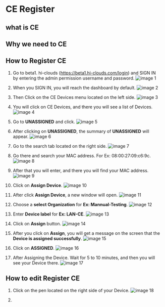 # CE Register

## what is CE
## Why we need to CE
## How to Register CE
1. Go to beta1. hi-clouds (https://beta1.hi-clouds.com/login) and SIGN IN by entering the admin permission username and password.
   ![image 1](https://github.com/Nancypatel1103/ComplianceClient/assets/153616269/b09e39d1-49f8-463a-8b42-ab072476c9ca)

2. When you SIGN IN, you will reach the dashboard by default.
   ![image 2](https://github.com/Nancypatel1103/ComplianceClient/assets/153616269/c4a752a5-b9a5-4c15-9a16-476008f9c14c)

3. Then Click on the CE Devices menu located on the left side.
   ![image 3](https://github.com/Nancypatel1103/ComplianceClient/assets/153616269/aa3e6ea6-6b19-438e-911c-82f540e3c303)

4. You will click on CE Devices, and there you will see a list of Devices.
   ![image 4](https://github.com/Nancypatel1103/ComplianceClient/assets/153616269/da508a70-497e-44a1-95bf-6256104d94fa)

5. Go to **UNASSIGNED** and click.
   ![image 5](https://github.com/Nancypatel1103/ComplianceClient/assets/153616269/50a5eb37-8468-4c9a-8539-9efeb05efb74)

6. After clicking on **UNASSIGNED**, the summary of **UNASSIGNED** will appear.
   ![image 6](https://github.com/Nancypatel1103/ComplianceClient/assets/153616269/d94d0c55-2812-437b-8104-6a61899c42fa)

7. Go to the search tab located on the right side.
   ![image 7](https://github.com/Nancypatel1103/ComplianceClient/assets/153616269/c75c34e8-6b5a-4e45-b5df-c1fc3b6a27c5)

8. Go there and search your MAC address. For Ex: 08:00:27:09:c6:9c.
   ![image 8](https://github.com/Nancypatel1103/ComplianceClient/assets/153616269/f5a7ce3f-5263-4c9e-829b-77b5761d30f8)

9. After that you will enter, and there you will find your MAC address.
   ![image 9](https://github.com/Nancypatel1103/ComplianceClient/assets/153616269/e019e1a9-3bf4-4811-a536-ec08105dc9a8)

10. Click on **Assign Device**.
    ![image 10](https://github.com/Nancypatel1103/ComplianceClient/assets/153616269/69155dc2-7cf3-472f-a54b-435a4fa00b82)

11. After click **Assign Device**, a new window will open.
    ![image 11](https://github.com/Nancypatel1103/ComplianceClient/assets/153616269/ce186188-4803-4590-8ba4-12f4b9f53919)

12. Choose a **select Organization** for **Ex: Mannual-Testing**.
    ![image 12](https://github.com/Nancypatel1103/ComplianceClient/assets/153616269/4565a52c-52e6-4365-8eb1-2d88ef77163b)

13. Enter **Device label** for **Ex: LAN-CE**.
    ![image 13](https://github.com/Nancypatel1103/ComplianceClient/assets/153616269/c69d5037-62c5-40c5-8479-7706a02166bc)

14. Click on **Assign** button.
    ![image 14](https://github.com/Nancypatel1103/ComplianceClient/assets/153616269/24d1ae93-b8c1-49ba-a4e7-106682659176)

15. After you click on **Assign**, you will get a message on the screen that the **Device is assigned successfully**.
    ![image 15](https://github.com/Nancypatel1103/ComplianceClient/assets/153616269/efff191f-5dea-4c62-981b-89805637d3c8)

16. Click on **ASSIGNED**.
    ![image 16](https://github.com/Nancypatel1103/ComplianceClient/assets/153616269/b979e6b9-b047-44c5-948f-e8f2a951a0ce)

17. After Assigning the Device. Wait for 5 to 10 minutes, and then you will see your Device there.
    ![image 17](https://github.com/Nancypatel1103/ComplianceClient/assets/153616269/210878f9-2978-4cce-b7e4-5aebb57cf822)

## How to edit Register CE 
1. Click on the pen located on the right side of your Device.
   ![image 18](https://github.com/Nancypatel1103/ComplianceClient/assets/153616269/601c927c-0936-45c4-bad0-ee9e73c37a94)

2. 
    
    
